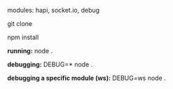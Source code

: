modules: hapi, socket.io, debug


git clone

npm install

**running:** node .

**debugging:** DEBUG=* node .

**debugging a specific module (ws):** DEBUG=ws node .
